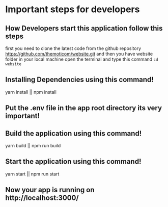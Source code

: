 # Important steps for developers

## How Developers start this application follow this steps

first you need to clone the latest code from the github repository https://github.com/themoticom/website.git  and then you have website folder in your local machine open the terminal and type this command `cd website`

## Installing Dependencies using this command!
yarn install || npm install 

## Put the .env file in the app root directory its very important!

## Build the application using this command!
yarn build || npm run build

## Start the application using this command!
yarn start || npm run start

## Now your app is running on http://localhost:3000/
